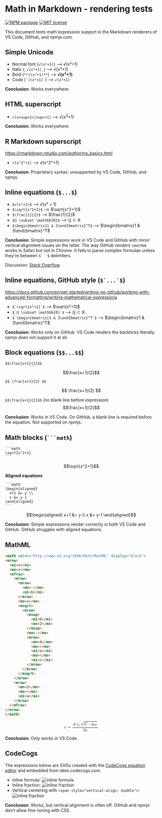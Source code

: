 # Math in Markdown - rendering tests

[![NPM package](https://img.shields.io/npm/v/math-in-markdown-test.svg?style=flat)](https://www.npmjs.com/package/math-in-markdown-test)
[![MIT license](https://img.shields.io/badge/license-MIT-brightgreen.svg)](https://opensource.org/licenses/MIT)

This document tests math expression support in the Markdown renderers of
VS Code, GitHub, and npmjs.com.

## Simple Unicode

- Normal font (`√(x²+1)`) ⟶ √(x²+1)
- Italic (`_√(x²+1)_`) ⟶ _√(x²+1)_
- Bold (`**√(x²+1)**`) ⟶ **√(x²+1)**
- Code (`` `√(x²+1)` ``) ⟶ `√(x²+1)`
  
**Conclusion**: Works everywhere.

## HTML superscript

- `√(x<sup>2</sup>+1)` ⟶ √(x<sup>2</sup>+1)  

**Conclusion**: Works everywhere.

## R Markdown superscript

https://rmarkdown.rstudio.com/authoring_basics.html

- `√(x^2^+1)` ⟶ √(x^2^+1)

**Conclusion**: Proprietary syntax; unsupported by VS Code, GitHub, and npmjs.

## Inline equations (`$...$`)

- `$√(x²+1)$` ⟶ $√(x²+1)$
- `$\sqrt{x^2+1}$` ⟶ $\sqrt{x^2+1}$
- `$\frac{1}{2}$` ⟶ $\frac{1}{2}$
- `$ℚ \subset \mathbb{R}$` ⟶ $ℚ \subset \mathbb{R}$
- `$\begin{bmatrix}1 & 3\end{bmatrix}^T$` ⟶ $\begin{bmatrix}1 & 3\end{bmatrix}^T$

**Conclusion**: Simple expressions work in VS Code and GitHub with minor
vertical alignment issues on the latter. The way GitHub renders `\mathbb` works
in Safari but not in Chrome. It fails to parse complex formulae unless they're
between ````$` `$```` delimiters.

Discussion: [Stack Overflow](https://stackoverflow.com/questions/79433588/how-can-i-represent-mathbbcharacter-in-github-markdown)

## Inline equations, GitHub style (````$`...`$````)

https://docs.github.com/en/get-started/writing-on-github/working-with-advanced-formatting/writing-mathematical-expressions

- ````$`\sqrt{x²+1}`$```` ⟶ $`\sqrt{x²+1}`$
- ````$`ℚ \subset \mathbb{R}`$```` ⟶ $`ℚ \subset \mathbb{R}`$
- ````$`\begin{bmatrix}1 & 3\end{bmatrix}^T`$```` ⟶ $`\begin{bmatrix}1 & 3\end{bmatrix}^T`$

**Conclusion**: Works only on GitHub. VS Code renders the backticks literally.
npmjs does not support it at all.

## Block equations (`$$...$$`)

`$$\frac{x+1}{2}$$`

$$\frac{x+1}{2}$$

`$$ \frac{x+1}{2} $$`

$$ \frac{x+1}{2} $$

`$$\frac{x+1}{2}$$` (no blank line before expression)
$$\frac{x+1}{2}$$

**Conclusion**: Works in VS Code. On GitHub, a blank line is required before
the equation. Not supported on npmjs.

## Math blocks (<code>```math</code>)

````
```math
\sqrt{x^2+1}
```
````

```math
\sqrt{x^2+1}
```

**Aligned equations**

````
```math
\begin{aligned}
  x+1 &= y \\
  x &= y-1
\end{aligned}
```
````

```math
\begin{aligned}
  x+1 &= y \\
  x &= y-1
\end{aligned}
```

**Conclusion:** Simple expressions render correctly in both VS Code and GitHub.
GitHub struggles with aligned equations.

## MathML

```html
<math xmlns="http://www.w3.org/1998/Math/MathML" display="block">
<mrow>
  <mi>x</mi>
  <mo>=</mo>
  <mfrac>
    <mrow>
      <mrow>
        <mo>-</mo>
        <mi>b</mi>
      </mrow>
      <mo>±</mo>
      <msqrt>
        <mrow>
          <msup>
            <mi>b</mi>
            <mn>2</mn>
          </msup>
          <mo>-</mo>
          <mrow>
            <mn>4</mn>
            <mo>⁢</mo>
            <mi>a</mi>
            <mo>⁢</mo>
            <mi>c</mi>
          </mrow>
        </mrow>
      </msqrt>
    </mrow>
    <mrow>
      <mn>2</mn>
      <mo>⁢</mo>
      <mi>a</mi>
    </mrow>
  </mfrac>
</mrow>
</math>
```

<math xmlns="http://www.w3.org/1998/Math/MathML" display="block">
<mrow>
  <mi>x</mi>
  <mo>=</mo>
  <mfrac>
    <mrow>
      <mrow>
        <mo>-</mo>
        <mi>b</mi>
      </mrow>
      <mo>±</mo>
      <msqrt>
        <mrow>
          <msup>
            <mi>b</mi>
            <mn>2</mn>
          </msup>
          <mo>-</mo>
          <mrow>
            <mn>4</mn>
            <mo>⁢</mo>
            <mi>a</mi>
            <mo>⁢</mo>
            <mi>c</mi>
          </mrow>
        </mrow>
      </msqrt>
    </mrow>
    <mrow>
      <mn>2</mn>
      <mo>⁢</mo>
      <mi>a</mi>
    </mrow>
  </mfrac>
</mrow>
</math>

**Conclusion**: Only works in VS Code.

## CodeCogs

The expressions below are SVGs created with the
[CodeCogs equation editor](https://editor.codecogs.com/) and embedded from
latex.codecogs.com.

- Inline formula: ![inline formula](https://latex.codecogs.com/svg.image?\inline&space;\sqrt{x^2&plus;1})
- Inline fraction: ![inline fraction](https://latex.codecogs.com/svg.image?\inline&space;\frac{1}{2})
- Vertical centering with `<span style="vertical-align: middle">`: <span style="vertical-align: middle">![inline fraction](https://latex.codecogs.com/svg.image?\inline&space;\frac{1}{2})</span>

**Conclusion**: Works, but vertical alignment is often off.
GitHub and npmjs don’t allow fine-tuning with CSS.

